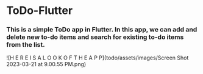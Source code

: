 # ToDo-Flutter

### This is a simple ToDo app in Flutter. In this app, we can add and delete new to-do items and search for existing to-do items from the list.

![H E R E I S A L O O K O F T H E A P P](todo/assets/images/Screen Shot 2023-03-21 at 9.00.55 PM.png)